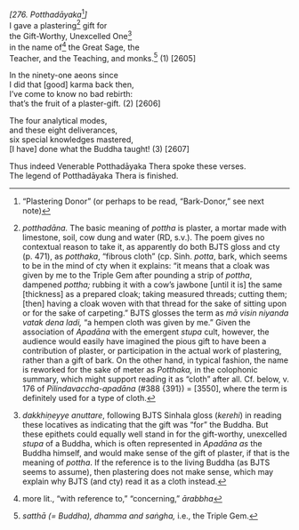 *\[276. Potthadāyaka*[^1]*\]*  
I gave a plastering[^2] gift for  
the Gift-Worthy, Unexcelled One[^3]  
in the name of[^4] the Great Sage, the  
Teacher, and the Teaching, and monks.[^5] (1) \[2605\]

In the ninety-one aeons since  
I did that \[good\] karma back then,  
I’ve come to know no bad rebirth:  
that’s the fruit of a plaster-gift. (2) \[2606\]

The four analytical modes,  
and these eight deliverances,  
six special knowledges mastered,  
\[I have\] done what the Buddha taught! (3) \[2607\]

Thus indeed Venerable Potthadāyaka Thera spoke these verses.  
The legend of Potthadāyaka Thera is finished.  
[^1]: “Plastering Donor” (or perhaps to be read, “Bark-Donor,” see next
    note)  
[^2]: *potthadāna.* The basic meaning of *pottha* is plaster, a mortar
    made with limestone, soil, cow dung and water (RD, s.v.). The poem
    gives no contextual reason to take it, as apparently do both BJTS
    gloss and cty (p. 471), as *potthaka*, “fibrous cloth” (cp. Sinh.
    *potta*, bark, which seems to be in the mind of cty when it
    explains: “it means that a cloak was given by me to the Triple Gem
    after pounding a strip of *pottha*, dampened *pottha;* rubbing it
    with a cow’s jawbone \[until it is\] the same \[thickness\] as a
    prepared cloak; taking measured threads; cutting them; \[then\]
    having a cloak woven with that thread for the sake of sitting upon
    or for the sake of carpeting.” BJTS glosses the term as *mā visin
    niyanda vatak dena ladi,* “a hempen cloth was given by me.” Given
    the association of *Apadāna* with the emergent *stupa* cult,
    however, the audience would easily have imagined the pious gift to
    have been a contribution of plaster, or participation in the actual
    work of plastering, rather than a gift of bark. On the other hand,
    in typical fashion, the name is reworked for the sake of meter as
    *Potthaka,* in the colophonic summary, which might support reading
    it as “cloth” after all. Cf. below, v. 176 of
    *Pilindavaccha-apadāna* (\#388 {391}) = \[3550\], where the term is
    definitely used for a type of cloth.  
[^3]: *dakkhiṇeyye anuttare*, following BJTS Sinhala gloss (*kerehi*) in
    reading these locatives as indicating that the gift was “for” the
    Buddha. But these epithets could equally well stand in for the
    gift-worthy, unexcelled *stupa* of a Buddha, which is often
    represented in *Apadāna* *as* the Buddha himself, and would make
    sense of the gift of plaster, if that is the meaning of *pottha*. If
    the reference is to the living Buddha (as BJTS seems to assume),
    then plastering does not make sense, which may explain why BJTS (and
    cty) read it as a cloth instead.  
[^4]: more lit., “with reference to,” “concerning,” *ārabbha*  
[^5]: *satthā (= Buddha), dhamma and saṅgha,* i.e., the Triple Gem.

